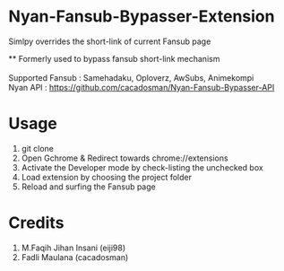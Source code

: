 # Nyan-Fansub-Bypasser-Extension
Simlpy overrides the short-link of current Fansub page 
 
** Formerly used to bypass fansub short-link mechanism <br> <br>
Supported Fansub : Samehadaku, Oploverz, AwSubs, Animekompi <br>
Nyan API : https://github.com/cacadosman/Nyan-Fansub-Bypasser-API

# Usage
1. git clone
2. Open Gchrome & Redirect towards chrome://extensions
3. Activate the Developer mode by check-listing the unchecked box
4. Load extension by choosing the project folder
5. Reload and surfing the Fansub page

# Credits
1. M.Faqih Jihan Insani (eiji98)
2. Fadli Maulana (cacadosman)
